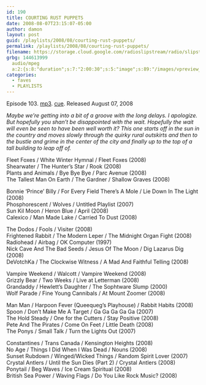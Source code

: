 ```yaml
---
id: 190
title: COURTING RUST PUPPETS
date: 2008-08-07T23:15:07-05:00
author: damon
layout: post
guid: /playlists/2008/08/courting-rust-puppets/
permalink: /playlists/2008/08/courting-rust-puppets/
filename: https://storage.cloud.google.com/radioslipstream/radio/slipstream-103.mp3
grbg: 144613999
  audio/mpeg
  a:2:{s:8:"duration";s:7:"2:00:30";s:5:"image";s:89:"/images/vpreview_center.png";}
categories:
  - faves
  - PLAYLISTS
---
```


Episode 103. [mp3](https://storage.cloud.google.com/radioslipstream/radio/slipstream-103.mp3). [cue](https://storage.cloud.google.com/radioslipstream/radio/slipstream-103.cue). Released August 07, 2008

_Maybe we’re getting into a bit of a groove with the long delays. I apologize. But hopefully you shan’t be disappointed with the wait. Hopefully the wait will even be seen to have been well worth it? This one starts off in the sun in the country and moves slowly through the quirky rural outskirts and then to the bustle and grime in the center of the city and finally up to the top of a tall building to leap off of._

Fleet Foxes / White Winter Hymnal / Fleet Foxes (2008)  
Shearwater / The Hunter’s Star / Rook (2008)  
Plants and Animals / Bye Bye Bye / Parc Avenue (2008)  
The Tallest Man On Earth / The Gardner / Shallow Graves (2008)

Bonnie ‘Prince’ Billy / For Every Field There’s A Mole / Lie Down In The Light (2008)  
Phosphorescent / Wolves / Untitled Playlist (2007)  
Sun Kil Moon / Heron Blue / April (2008)  
Calexico / Man Made Lake / Carried To Dust (2008)

The Dodos / Fools / Visiter (2008)  
Frightened Rabbit / The Modern Leper / The Midnight Organ Fight (2008)  
Radiohead / Airbag / OK Computer (1997)  
Nick Cave And The Bad Seeds / Jesus Of The Moon / Dig Lazarus Dig (2008)  
DeVotchKa / The Clockwise Witness / A Mad And Faithful Telling (2008)

Vampire Weekend / Walcott / Vampire Weekend (2008)  
Grizzly Bear / Two Weeks / Live at Letterman (2008)  
Grandaddy / Hewlett’s Daughter / The Sophtware Slump (2000)  
Wolf Parade / Fine Young Cannibals / At Mount Zoomer (2008)

Man Man / Harpoon Fever (Queequeg’s Playhouse) / Rabbit Habits (2008)  
Spoon / Don’t Make Me A Target / Ga Ga Ga Ga Ga (2007)  
The Hold Steady / One for the Cutters / Stay Positive (2008)  
Pete And The Pirates / Come On Feet / Little Death (2008)  
The Ponys / Small Talk / Turn the Lights Out (2007)

Constantines / Trans Canada / Kensington Heights (2008)  
No Age / Things I Did When I Was Dead / Nouns (2008)  
Sunset Rubdown / Winged/Wicked Things / Random Spirit Lover (2007)  
Crystal Antlers / Until the Sun Dies (Part 2) / Crystal Antlers (2008)  
Ponytail / Beg Waves / Ice Cream Spiritual (2008)  
British Sea Power / Waving Flags / Do You Like Rock Music? (2008)
